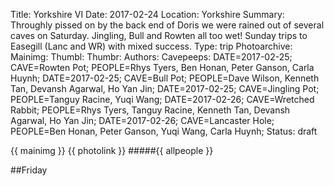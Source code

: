 Title: Yorkshire VI
Date: 2017-02-24
Location: Yorkshire
Summary: Throughly pissed on by the back end of Doris we were rained out of several caves on Saturday. Jingling, Bull and Rowten all too wet! Sunday trips to Easegill (Lanc and WR) with mixed success.
Type: trip
Photoarchive:
Mainimg:
Thumbl: 
Thumbr: 
Authors:
Cavepeeps: DATE=2017-02-25; CAVE=Rowten Pot; PEOPLE=Rhys Tyers, Ben Honan, Peter Ganson, Carla Huynh;
           DATE=2017-02-25; CAVE=Bull Pot; PEOPLE=Dave Wilson, Kenneth Tan, Devansh Agarwal, Ho Yan Jin;
           DATE=2017-02-25; CAVE=Jingling Pot; PEOPLE=Tanguy Racine, Yuqi Wang;
           DATE=2017-02-26; CAVE=Wretched Rabbit; PEOPLE=Rhys Tyers, Tanguy Racine, Kenneth Tan, Devansh Agarwal, Ho Yan Jin;
           DATE=2017-02-26; CAVE=Lancaster Hole; PEOPLE=Ben Honan, Peter Ganson, Yuqi Wang, Carla Huynh;
Status: draft

{{ mainimg }}
{{ photolink }}
#####{{ allpeople }}

##Friday

